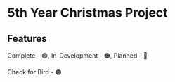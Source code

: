 # 5th Year Christmas Project

## Features
Complete - 🟢,
In-Development - 🟠,
Planned - 🔴

Check for Bird - 🟠
